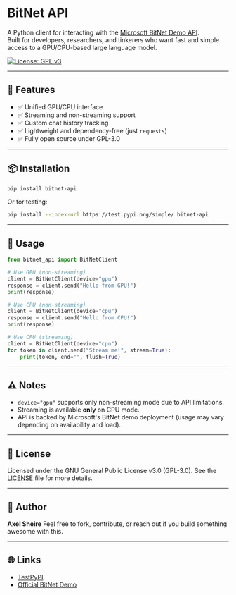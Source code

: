 # BitNet API

A Python client for interacting with the [Microsoft BitNet Demo API](https://bitnet-demo.azurewebsites.net).  
Built for developers, researchers, and tinkerers who want fast and simple access to a GPU/CPU-based large language model.

[![License: GPL v3](https://img.shields.io/badge/License-GPLv3-blue.svg)](https://www.gnu.org/licenses/gpl-3.0)

---

## 🚀 Features

- ✅ Unified GPU/CPU interface
- ✅ Streaming and non-streaming support
- ✅ Custom chat history tracking
- ✅ Lightweight and dependency-free (just `requests`)
- ✅ Fully open source under GPL-3.0

---

## 📦 Installation

```bash
pip install bitnet-api
````

Or for testing:

```bash
pip install --index-url https://test.pypi.org/simple/ bitnet-api
```

---

## 🧠 Usage

```python
from bitnet_api import BitNetClient

# Use GPU (non-streaming)
client = BitNetClient(device="gpu")
response = client.send("Hello from GPU!")
print(response)

# Use CPU (non-streaming)
client = BitNetClient(device="cpu")
response = client.send("Hello from CPU!")
print(response)

# Use CPU (streaming)
client = BitNetClient(device="cpu")
for token in client.send("Stream me!", stream=True):
    print(token, end="", flush=True)
```

---

## ⚠️ Notes

* `device="gpu"` supports only non-streaming mode due to API limitations.
* Streaming is available **only** on CPU mode.
* API is backed by Microsoft's BitNet demo deployment (usage may vary depending on availability and load).

---

## 🪪 License

Licensed under the GNU General Public License v3.0 (GPL-3.0).
See the [LICENSE](./LICENSE) file for more details.

---

## 👤 Author

**Axel Sheire**
Feel free to fork, contribute, or reach out if you build something awesome with this.

---

## 🌐 Links

* [TestPyPI](https://test.pypi.org/project/bitnet-api/)
* [Official BitNet Demo](https://bitnet-demo.azurewebsites.net/)

